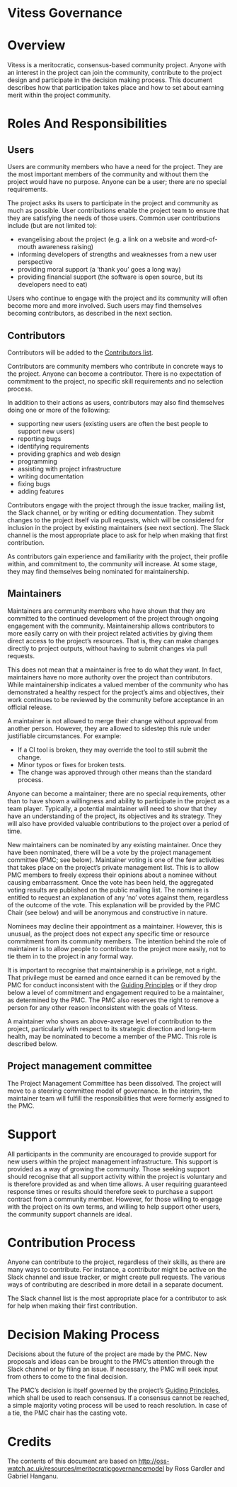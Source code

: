 # Vitess Governance

# Overview

Vitess is a meritocratic, consensus-based community project. Anyone with an interest in the project can join the community, contribute to the project design and participate in the decision making process. This document describes how that participation takes place and how to set about earning merit within the project community.

# Roles And Responsibilities

## Users

Users are community members who have a need for the project. They are the most important members of the community and without them the project would have no purpose. Anyone can be a user; there are no special requirements.

The project asks its users to participate in the project and community as much as possible. User contributions enable the project team to ensure that they are satisfying the needs of those users. Common user contributions include (but are not limited to):

* evangelising about the project (e.g. a link on a website and word-of-mouth awareness raising)
* informing developers of strengths and weaknesses from a new user perspective
* providing moral support (a ‘thank you’ goes a long way)
* providing financial support (the software is open source, but its developers need to eat)

Users who continue to engage with the project and its community will often become more and more involved. Such users may find themselves becoming contributors, as described in the next section.

## Contributors

Contributors will be added to the [Contributors list](https://github.com/vitessio/vitess/graphs/contributors).

Contributors are community members who contribute in concrete ways to the project. Anyone can become a contributor. There is no expectation of commitment to the project, no specific skill requirements and no selection process.

In addition to their actions as users, contributors may also find themselves doing one or more of the following:

* supporting new users (existing users are often the best people to support new users)
* reporting bugs
* identifying requirements
* providing graphics and web design
* programming
* assisting with project infrastructure
* writing documentation
* fixing bugs
* adding features

Contributors engage with the project through the issue tracker, mailing list, the Slack channel, or by writing or editing documentation. They submit changes to the project itself via pull requests, which will be considered for inclusion in the project by existing maintainers (see next section). The Slack channel is the most appropriate place to ask for help when making that first contribution.

As contributors gain experience and familiarity with the project, their profile within, and commitment to, the community will increase. At some stage, they may find themselves being nominated for maintainership.

## Maintainers

Maintainers are community members who have shown that they are committed to the continued development of the project through ongoing engagement with the community. Maintainership allows contributors to more easily carry on with their project related activities by giving them direct access to the project’s resources. That is, they can make changes directly to project outputs, without having to submit changes via pull requests.

This does not mean that a maintainer is free to do what they want. In fact, maintainers have no more authority over the project than contributors. While maintainership indicates a valued member of the community who has demonstrated a healthy respect for the project’s aims and objectives, their work continues to be reviewed by the community before acceptance in an official release.

A maintainer is not allowed to merge their change without approval from another person. However, they are allowed to sidestep this rule under justifiable circumstances. For example:

* If a CI tool is broken, they may override the tool to still submit the change.
* Minor typos or fixes for broken tests.
* The change was approved through other means than the standard process.

Anyone can become a maintainer; there are no special requirements, other than to have shown a willingness and ability to participate in the project as a team player. Typically, a potential maintainer will need to show that they have an understanding of the project, its objectives and its strategy. They will also have provided valuable contributions to the project over a period of time.

New maintainers can be nominated by any existing maintainer. Once they have been nominated, there will be a vote by the project management committee (PMC; see below). Maintainer voting is one of the few activities that takes place on the project’s private management list. This is to allow PMC members to freely express their opinions about a nominee without causing embarrassment. Once the vote has been held, the aggregated voting results are published on the public mailing list. The nominee is entitled to request an explanation of any ‘no’ votes against them, regardless of the outcome of the vote. This explanation will be provided by the PMC Chair (see below) and will be anonymous and constructive in nature.

Nominees may decline their appointment as a maintainer. However, this is unusual, as the project does not expect any specific time or resource commitment from its community members. The intention behind the role of maintainer is to allow people to contribute to the project more easily, not to tie them in to the project in any formal way.

It is important to recognise that maintainership is a privilege, not a right. That privilege must be earned and once earned it can be removed by the PMC for conduct inconsistent with the [Guiding Principles](https://github.com/vitessio/vitess/blob/main/GUIDING_PRINCIPLES.md) or if they drop below a level of commitment and engagement required to be a maintainer, as determined by the PMC. The PMC also reserves the right to remove a person for any other reason inconsistent with the goals of Vitess.

A maintainer who shows an above-average level of contribution to the project, particularly with respect to its strategic direction and long-term health, may be nominated to become a member of the PMC. This role is described below.

## Project management committee

The Project Management Committee has been dissolved. The project will move to a steering committee model of governance. In the interim, the maintainer team will fulfill the responsibilities that were formerly assigned to the PMC.

# Support

All participants in the community are encouraged to provide support for new users within the project management infrastructure. This support is provided as a way of growing the community. Those seeking support should recognise that all support activity within the project is voluntary and is therefore provided as and when time allows. A user requiring guaranteed response times or results should therefore seek to purchase a support contract from a community member. However, for those willing to engage with the project on its own terms, and willing to help support other users, the community support channels are ideal.

# Contribution Process
Anyone can contribute to the project, regardless of their skills, as there are many ways to contribute. For instance, a contributor might be active on the Slack channel and issue tracker, or might create pull requests. The various ways of contributing are described in more detail in a separate document.

The Slack channel list is the most appropriate place for a contributor to ask for help when making their first contribution.

# Decision Making Process

Decisions about the future of the project are made by the PMC. New proposals and ideas can be brought to the PMC’s attention through the Slack channel or by filing an issue. If necessary, the PMC will seek input from others to come to the final decision.

The PMC’s decision is itself governed by the project’s [Guiding Principles](https://github.com/vitessio/vitess/blob/main/GUIDING_PRINCIPLES.md), which shall be used to reach consensus. If a consensus cannot be reached, a simple majority voting process will be used to reach resolution. In case of a tie, the PMC chair has the casting vote.

# Credits
The contents of this document are based on http://oss-watch.ac.uk/resources/meritocraticgovernancemodel by Ross Gardler and Gabriel Hanganu.
